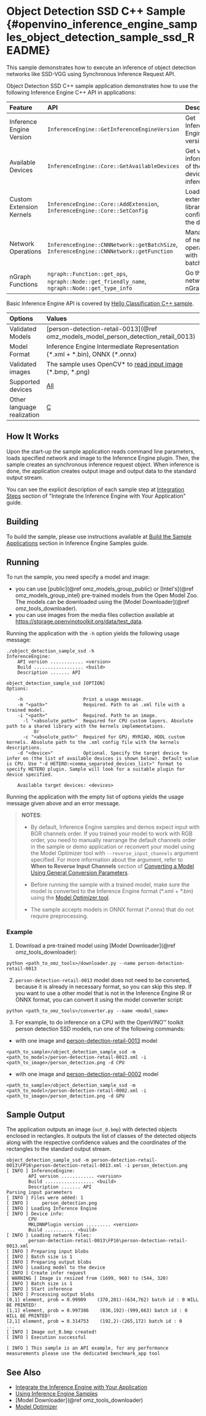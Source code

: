 # Object Detection SSD C++ Sample {#openvino_inference_engine_samples_object_detection_sample_ssd_README}

This sample demonstrates how to execute an inference of object detection networks like SSD-VGG using Synchronous Inference Request API.

Object Detection SSD C++ sample application demonstrates how to use the following Inference Engine C++ API in applications:

| Feature    | API  | Description |
|:---     |:--- |:---
|Inference Engine Version| `InferenceEngine::GetInferenceEngineVersion` | Get Inference Engine API version
|Available Devices|`InferenceEngine::Core::GetAvailableDevices`| Get version information of the devices for inference
|Custom Extension Kernels|`InferenceEngine::Core::AddExtension`, `InferenceEngine::Core::SetConfig`| Load extension library and config to the device
| Network Operations | `InferenceEngine::CNNNetwork::getBatchSize`, `InferenceEngine::CNNNetwork::getFunction` |  Managing of network, operate with its batch size.
|nGraph Functions|`ngraph::Function::get_ops`, `ngraph::Node::get_friendly_name`, `ngraph::Node::get_type_info`| Go thru network nGraph

Basic Inference Engine API is covered by [Hello Classification C++ sample](../hello_classification/README.md).

| Options  | Values |
|:---                              |:---
| Validated Models                 | [person-detection-retail-0013](@ref omz_models_model_person_detection_retail_0013)
| Model Format                     | Inference Engine Intermediate Representation (\*.xml + \*.bin), ONNX (\*.onnx)
| Validated images                 | The sample uses OpenCV\* to [read input image](https://docs.opencv.org/master/d4/da8/group__imgcodecs.html#ga288b8b3da0892bd651fce07b3bbd3a56) (\*.bmp, \*.png)
| Supported devices                | [All](../../../docs/IE_DG/supported_plugins/Supported_Devices.md) |
| Other language realization       | [C](../../../samples/c/object_detection_sample_ssd/README.md) |

## How It Works

Upon the start-up the sample application reads command line parameters, loads specified network and image to the Inference
Engine plugin. Then, the sample creates an synchronous inference request object. When inference is done, the application creates output image and output data to the standard output stream.

You can see the explicit description of
each sample step at [Integration Steps](../../../docs/IE_DG/Integrate_with_customer_application_new_API.md) section of "Integrate the Inference Engine with Your Application" guide.

## Building

To build the sample, please use instructions available at [Build the Sample Applications](../../../docs/IE_DG/Samples_Overview.md) section in Inference Engine Samples guide.

## Running

To run the sample, you need specify a model and image:

- you can use [public](@ref omz_models_group_public) or [Intel's](@ref omz_models_group_intel) pre-trained models from the Open Model Zoo. The models can be downloaded using the [Model Downloader](@ref omz_tools_downloader).
- you can use images from the media files collection available at https://storage.openvinotoolkit.org/data/test_data.

Running the application with the `-h` option yields the following usage message:

```
./object_detection_sample_ssd -h
InferenceEngine:
    API version ............ <version>
    Build .................. <build>
    Description ....... API

object_detection_sample_ssd [OPTION]
Options:

    -h                      Print a usage message.
    -m "<path>"             Required. Path to an .xml file with a trained model.
    -i "<path>"             Required. Path to an image.
      -l "<absolute_path>"  Required for CPU custom layers. Absolute path to a shared library with the kernels implementations.
          Or
      -c "<absolute_path>"  Required for GPU, MYRIAD, HDDL custom kernels. Absolute path to the .xml config file with the kernels descriptions.
    -d "<device>"           Optional. Specify the target device to infer on (the list of available devices is shown below). Default value is CPU. Use "-d HETERO:<comma_separated_devices_list>" format to specify HETERO plugin. Sample will look for a suitable plugin for device specified.

    Available target devices: <devices>

```

Running the application with the empty list of options yields the usage message given above and an error message.

> **NOTES**:
>
> - By default, Inference Engine samples and demos expect input with BGR channels order. If you trained your model to work with RGB order, you need to manually rearrange the default channels order in the sample or demo application or reconvert your model using the Model Optimizer tool with `--reverse_input_channels` argument specified. For more information about the argument, refer to **When to Reverse Input Channels** section of [Converting a Model Using General Conversion Parameters](../../../docs/MO_DG/prepare_model/convert_model/Converting_Model_General.md).
>
> - Before running the sample with a trained model, make sure the model is converted to the Inference Engine format (\*.xml + \*.bin) using the [Model Optimizer tool](../../../docs/MO_DG/Deep_Learning_Model_Optimizer_DevGuide.md).
>
> - The sample accepts models in ONNX format (\*.onnx) that do not require preprocessing.

### Example
1. Download a pre-trained model using [Model Downloader](@ref omz_tools_downloader):
```
python <path_to_omz_tools>/downloader.py --name person-detection-retail-0013
```

2. `person-detection-retail-0013` model does not need to be converted, because it is already in necessary format, so you can skip this step. If you want to use a other model that is not in the Inference Engine IR or ONNX format, you can convert it using the model converter script:

```
python <path_to_omz_tools>/converter.py --name <model_name>
```

3. For example, to do inference on a CPU with the OpenVINO&trade; toolkit person detection SSD models, run one of the following commands:

- with one image and [person-detection-retail-0013](https://docs.openvinotoolkit.org/latest/omz_models_intel_person_detection_retail_0013_description_person_detection_retail_0013.html) model

```
<path_to_sample>/object_detection_sample_ssd -m <path_to_model>/person-detection-retail-0013.xml -i <path_to_image>/person_detection.png -d CPU
```

- with one image and [person-detection-retail-0002](https://docs.openvinotoolkit.org/latest/omz_models_intel_person_detection_retail_0002_description_person_detection_retail_0002.html) model

```
<path_to_sample>/object_detection_sample_ssd -m <path_to_model>/person-detection-retail-0002.xml -i <path_to_image>/person_detection.png -d GPU
```

## Sample Output

The application outputs an image (`out_0.bmp`) with detected objects enclosed in rectangles. It outputs the list of classes
of the detected objects along with the respective confidence values and the coordinates of the
rectangles to the standard output stream.

```
object_detection_sample_ssd -m person-detection-retail-0013\FP16\person-detection-retail-0013.xml -i person_detection.png
[ INFO ] InferenceEngine:
        API version ............ <version>
        Build .................. <build>
        Description ....... API
Parsing input parameters
[ INFO ] Files were added: 1
[ INFO ]     person_detection.png
[ INFO ] Loading Inference Engine
[ INFO ] Device info:
        CPU
        MKLDNNPlugin version ......... <version>
        Build ........... <build>
[ INFO ] Loading network files:
        person-detection-retail-0013\FP16\person-detection-retail-0013.xml
[ INFO ] Preparing input blobs
[ INFO ] Batch size is 1
[ INFO ] Preparing output blobs
[ INFO ] Loading model to the device
[ INFO ] Create infer request
[ WARNING ] Image is resized from (1699, 960) to (544, 320)
[ INFO ] Batch size is 1
[ INFO ] Start inference
[ INFO ] Processing output blobs
[0,1] element, prob = 0.99909    (370,201)-(634,762) batch id : 0 WILL BE PRINTED!
[1,1] element, prob = 0.997386    (836,192)-(999,663) batch id : 0 WILL BE PRINTED!
[2,1] element, prob = 0.314753    (192,2)-(265,172) batch id : 0
...
[ INFO ] Image out_0.bmp created!
[ INFO ] Execution successful

[ INFO ] This sample is an API example, for any performance measurements please use the dedicated benchmark_app tool
```

## See Also

- [Integrate the Inference Engine with Your Application](../../../docs/IE_DG/Integrate_with_customer_application_new_API.md)
- [Using Inference Engine Samples](../../../docs/IE_DG/Samples_Overview.md)
- [Model Downloader](@ref omz_tools_downloader)
- [Model Optimizer](../../../docs/MO_DG/Deep_Learning_Model_Optimizer_DevGuide.md)
